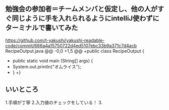 ## 勉強会の参加者＝チームメンバと仮定し、他の人がすぐ同じように手を入れられるようにintelliJ使わずにターミナルで書いてみた
https://github.com/t-yakushi/yakushi-readable-code/commit/666a4a15750722d4ed5107ebc33b9a371c7d4acb
RecipeOutput.java
@@ -0,0 +1,5 @@
+public class RecipeOutput {
+  public static void main (String[] args) {
+    System.out.println("オムライス");
+  }
+} 

## いいところ
1.手順が丁寧
2.入力値のチェックをしている！
3.